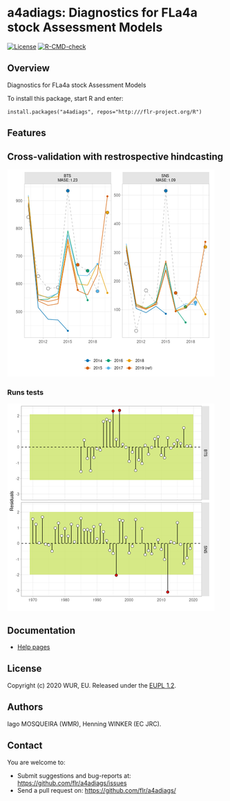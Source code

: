 # a4adiags: Diagnostics for FLa4a stock Assessment Models

[![License](https://flr-project.org/img/eupl.svg)](https://joinup.ec.europa.eu/collection/eupl/eupl-text-eupl-12)
[![R-CMD-check](https://github.com/flr/a4adiags/workflows/R-CMD-check/badge.svg)](https://github.com/flr/a4adiags/actions)

## Overview

Diagnostics for FLa4a stock Assessment Models

To install this package, start R and enter:

	install.packages("a4adiags", repos="http:///flr-project.org/R")

## Features

## Cross-validation with restrospective hindcasting

![](man/figures/README-xval.png)<!-- -->

### Runs tests

![](man/figures/README-runstest.png)<!-- -->

## Documentation
- [Help pages](http://flr-project.org/a4adiags)

## License
Copyright (c) 2020 WUR, EU. Released under the [EUPL 1.2](https://joinup.ec.europa.eu/collection/eupl/eupl-text-eupl-12).

## Authors

Iago MOSQUEIRA (WMR), Henning WINKER (EC JRC).

## Contact
You are welcome to:

- Submit suggestions and bug-reports at: <https://github.com/flr/a4adiags/issues>
- Send a pull request on: <https://github.com/flr/a4adiags/>
